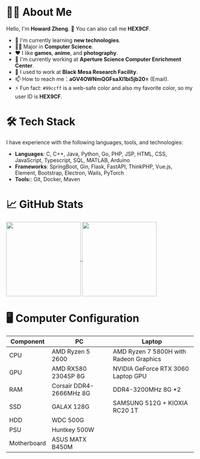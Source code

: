 # 👨‍💻 About Me

Hello, I'm **Howard Zheng**. 👋 You can also call me **HEX9CF**. 

- 🌱 I'm currently learning **new technologies**.
- 🧑‍🎓 Major in **Computer Science**.
- ❤️ I like **games**, **anime**, and **photography**.
- 💼 I'm currently working at **Aperture Science Computer Enrichment Center**.
- 🏢 I used to work at **Black Mesa Research Facility**.
- 📫 How to reach me：**aGV4OWNmQGFsaXl1bi5jb20=** (Email).
- ⚡ Fun fact: `#99ccff` is a web-safe color and also my favorite color, so my user ID is **HEX9CF**.

# 🛠 Tech Stack

I have experience with the following languages, tools, and technologies:

- **Languages**: C, C++, Java, Python, Go, PHP, JSP, HTML, CSS, JavaScript, Typescript, SQL, MATLAB, Arduino
- **Frameworks**: SpringBoot, Gin, Flask, FastAPI, ThinkPHP, Vue.js, Element, Bootstrap, Electron, Wails, PyTorch
- **Tools:**: Git, Docker, Maven

# 📈 GitHub Stats

<a href="#">
  <img height=200 align="center" src="https://github-readme-stats.vercel.app/api?username=HEX9CF&theme=dark&show_icons=true" />
</a>
<a href="#">
  <img height=200 align="center" src="https://github-readme-stats.vercel.app/api/top-langs/?username=HEX9CF&layout=compact&langs_count=8&theme=dark&card_width=320" />
</a>

# 🖥️ Computer Configuration

| Component   | PC                      | Laptop                                 |
|-------------|-------------------------|----------------------------------------|
| CPU         | AMD Ryzen 5 2600        | AMD Ryzen 7 5800H with Radeon Graphics |
| GPU         | AMD RX580 2304SP 8G     | NVIDIA GeForce RTX 3060 Laptop GPU     |
| RAM         | Corsair DDR4-2666MHz 8G | DDR4-3200MHz 8G *2                     |
| SSD         | GALAX 128G              | SAMSUNG 512G + KIOXIA RC20 1T          |
| HDD         | WDC 500G                |                                        |
| PSU         | Huntkey 500W            |                                        |
| Motherboard | ASUS MATX B450M         |                                        |
